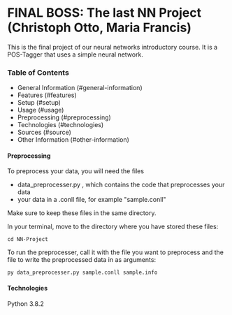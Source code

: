 # FINAL BOSS: The last NN Project (Christoph Otto, Maria Francis)

 This is the final project of our neural networks introductory course.
It is a POS-Tagger that uses a simple neural network.

### Table of Contents

* General Information (#general-information)
* Features (#features)
* Setup (#setup)
* Usage (#usage)
* Preprocessing (#preprocessing)
* Technologies (#technologies)
* Sources (#source)
* Other Information (#other-information)


#### Preprocessing

To preprocess your data, you will need the files 
- data_preprocesser.py , which contains the code that preprocesses your data
- your data in a .conll file, for example "sample.conll"

Make sure to keep these files in the same directory.

In your terminal, move to the directory where you have stored these files:

	cd NN-Project

To run the preprocesser, call it with the file you want to preprocess and the file to write the preprocessed data in as arguments: 

	py data_preprocesser.py sample.conll sample.info



#### Technologies

Python 3.8.2
